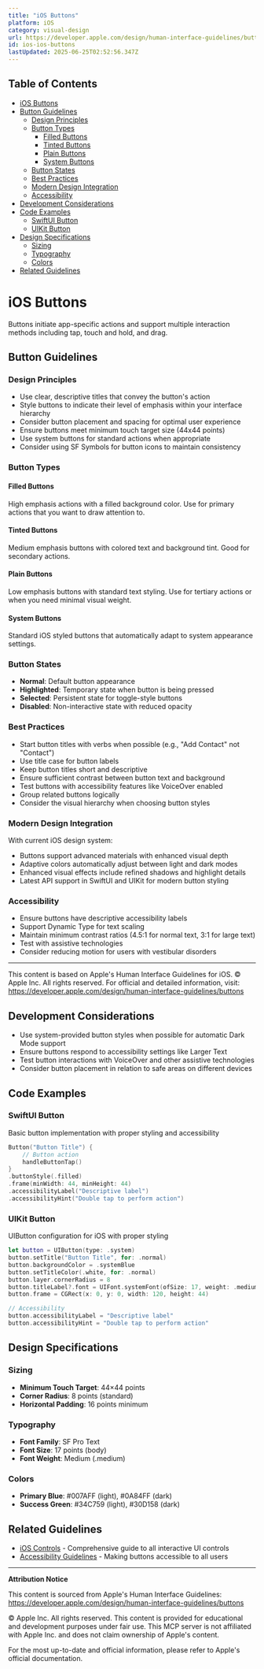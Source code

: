 ```yaml
---
title: "iOS Buttons"
platform: iOS
category: visual-design
url: https://developer.apple.com/design/human-interface-guidelines/buttons
id: ios-ios-buttons
lastUpdated: 2025-06-25T02:52:56.347Z
---
```

## Table of Contents

- [iOS Buttons](#ios-buttons)
- [Button Guidelines](#button-guidelines)
  - [Design Principles](#design-principles)
  - [Button Types](#button-types)
    - [Filled Buttons](#filled-buttons)
    - [Tinted Buttons  ](#tinted-buttons-)
    - [Plain Buttons](#plain-buttons)
    - [System Buttons](#system-buttons)
  - [Button States](#button-states)
  - [Best Practices](#best-practices)
  - [Modern Design Integration](#modern-design-integration)
  - [Accessibility](#accessibility)
- [Development Considerations](#development-considerations)
- [Code Examples](#code-examples)
  - [SwiftUI Button](#swiftui-button)
  - [UIKit Button](#uikit-button)
- [Design Specifications](#design-specifications)
  - [Sizing](#sizing)
  - [Typography](#typography)
  - [Colors](#colors)
- [Related Guidelines](#related-guidelines)

# iOS Buttons

Buttons initiate app-specific actions and support multiple interaction methods including tap, touch and hold, and drag.

## Button Guidelines

### Design Principles
- Use clear, descriptive titles that convey the button's action
- Style buttons to indicate their level of emphasis within your interface hierarchy
- Consider button placement and spacing for optimal user experience
- Ensure buttons meet minimum touch target size (44x44 points)
- Use system buttons for standard actions when appropriate
- Consider using SF Symbols for button icons to maintain consistency

### Button Types

#### Filled Buttons
High emphasis actions with a filled background color. Use for primary actions that you want to draw attention to.

#### Tinted Buttons  
Medium emphasis buttons with colored text and background tint. Good for secondary actions.

#### Plain Buttons
Low emphasis buttons with standard text styling. Use for tertiary actions or when you need minimal visual weight.

#### System Buttons
Standard iOS styled buttons that automatically adapt to system appearance settings.

### Button States
- **Normal**: Default button appearance
- **Highlighted**: Temporary state when button is being pressed
- **Selected**: Persistent state for toggle-style buttons
- **Disabled**: Non-interactive state with reduced opacity

### Best Practices
- Start button titles with verbs when possible (e.g., "Add Contact" not "Contact")
- Use title case for button labels
- Keep button titles short and descriptive
- Ensure sufficient contrast between button text and background
- Test buttons with accessibility features like VoiceOver enabled
- Group related buttons logically
- Consider the visual hierarchy when choosing button styles

### Modern Design Integration
With current iOS design system:
- Buttons support advanced materials with enhanced visual depth
- Adaptive colors automatically adjust between light and dark modes
- Enhanced visual effects include refined shadows and highlight details
- Latest API support in SwiftUI and UIKit for modern button styling

### Accessibility
- Ensure buttons have descriptive accessibility labels
- Support Dynamic Type for text scaling
- Maintain minimum contrast ratios (4.5:1 for normal text, 3:1 for large text)
- Test with assistive technologies
- Consider reducing motion for users with vestibular disorders

---

This content is based on Apple's Human Interface Guidelines for iOS.
© Apple Inc. All rights reserved. For official and detailed information, visit:
https://developer.apple.com/design/human-interface-guidelines/buttons

## Development Considerations

- Use system-provided button styles when possible for automatic Dark Mode support
- Ensure buttons respond to accessibility settings like Larger Text
- Test button interactions with VoiceOver and other assistive technologies
- Consider button placement in relation to safe areas on different devices


## Code Examples

### SwiftUI Button

Basic button implementation with proper styling and accessibility

```swift
Button("Button Title") {
    // Button action
    handleButtonTap()
}
.buttonStyle(.filled)
.frame(minWidth: 44, minHeight: 44)
.accessibilityLabel("Descriptive label")
.accessibilityHint("Double tap to perform action")
```

### UIKit Button

UIButton configuration for iOS with proper styling

```swift
let button = UIButton(type: .system)
button.setTitle("Button Title", for: .normal)
button.backgroundColor = .systemBlue
button.setTitleColor(.white, for: .normal)
button.layer.cornerRadius = 8
button.titleLabel?.font = UIFont.systemFont(ofSize: 17, weight: .medium)
button.frame = CGRect(x: 0, y: 0, width: 120, height: 44)

// Accessibility
button.accessibilityLabel = "Descriptive label"
button.accessibilityHint = "Double tap to perform action"
```



## Design Specifications

### Sizing

- **Minimum Touch Target**: 44×44 points
- **Corner Radius**: 8 points (standard)
- **Horizontal Padding**: 16 points minimum

### Typography

- **Font Family**: SF Pro Text
- **Font Size**: 17 points (body)
- **Font Weight**: Medium (.medium)

### Colors

- **Primary Blue**: #007AFF (light), #0A84FF (dark)
- **Success Green**: #34C759 (light), #30D158 (dark)



## Related Guidelines

- [iOS Controls](https://developer.apple.com/design/human-interface-guidelines/controls) - Comprehensive guide to all interactive UI controls
- [Accessibility Guidelines](https://developer.apple.com/design/human-interface-guidelines/accessibility) - Making buttons accessible to all users

---

**Attribution Notice**

This content is sourced from Apple's Human Interface Guidelines: https://developer.apple.com/design/human-interface-guidelines/buttons

© Apple Inc. All rights reserved. This content is provided for educational and development purposes under fair use. This MCP server is not affiliated with Apple Inc. and does not claim ownership of Apple's content.

For the most up-to-date and official information, please refer to Apple's official documentation.
